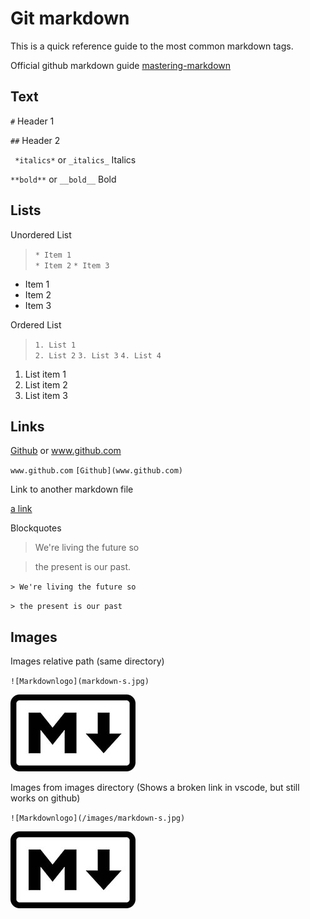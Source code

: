 # Git markdown #

This is a quick reference guide to the most common markdown tags. 

Official github markdown guide 
[mastering-markdown](https://guides.github.com/features/mastering-markdown/)

## Text ## 

` # ` Header 1 

` ## ` Header 2 

` *italics*` or ` _italics_ ` Italics 

` **bold** ` or ` __bold__ ` Bold 

## Lists ## 

Unordered List 
> ` * Item 1 `  
> ` * Item 2 ` 
> ` * Item 3 ` 

* Item 1 
* Item 2 
* Item 3 

Ordered List 

>` 1. List 1 `    
>` 2. List 2 `
>` 3. List 3 ` 
>` 4. List 4 ` 

1. List item 1 
2. List item 2 
3. List item 3


## Links ## 

[Github](www.github.com) or www.github.com 

` www.github.com ` 
` [Github](www.github.com) ` 

Link to another markdown file 

[a link](https://github.com/ChuckFisher313/Resources/docs/git-markdown/master/git-markdown.md)

Blockquotes 

> We're living the future so

> the present is our past. 

` > We're living the future so `

` > the present is our past ` 

## Images ## 

Images relative path (same directory)

` ![Markdownlogo](markdown-s.jpg) `

![Markdownlogo](markdown-s.jpg)

Images from images directory (Shows a broken link in vscode, but still works on github) 

` ![Markdownlogo](/images/markdown-s.jpg) `

![Markdownlogo](/images/markdown-s.jpg)










